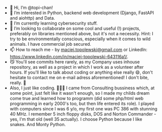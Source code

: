 - 👋 Hi, I’m @topi-chan!
- 👀 I’m interested in Python, backend web development (Django, FastAPI and aiohttp) and Data.
- 🌱 I’m currently learning cybersecurity stuff.
- 💞️ I’m looking to collaborate on some cool and useful (!) projects, preferably on libraries mentioned above, but it's not a necessity. Hint: I try to be environmentally conscious, especially when it comes to wild animals. I have commercial job secured.
- 📫 How to reach me - by maciej.topolewski@gmail.com or LinkedIn: https://www.linkedin.com/in/maciej-topolewski-643116a1/.
- 😼 You'll see commits here rarely, as my Company uses inhouse repository, as well as a project in which I work as a volunteer after hours. If you'll like to talk about coding or anything else really 😄, don't hesitate to contact me on e-mail adress aforementioned! I don't bite, really. 😬
- Also, I just like coding. 💁🏻‍♂️ I came from Consulting bussiness which, at some point, just felt like it wasn't enough, so I made my childs dream come true and learned how to programm (did some php/html web programming in early 2000's too, but then life entered its role). I played with computers since I was 6 y/o, my first one was PC 386 with stunning 40 MHz. I remember 5 inch floppy disks, DOS and Norton Commander - yes, I'm that old (well 35 actually).
I choose Python because I like snakes. And Monty Python.
<!---
topi-chan/topi-chan is a ✨ special ✨ repository because its `README.md` (this file) appears on your GitHub profile.
You can click the Preview link to take a look at your changes.
--->
